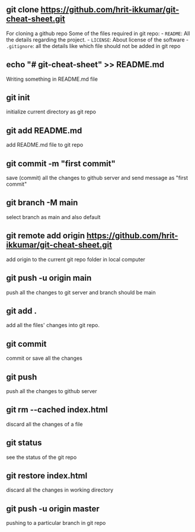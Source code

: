 ## git clone https://github.com/hrit-ikkumar/git-cheat-sheet.git
For cloning a github repo
Some of the files required in git repo:
    - `README`: All the details regarding the project.
    - `LICENSE`: About license of the software
    - `.gitignore`: all the details like which file should not be added in git repo

## echo "# git-cheat-sheet" >> README.md
Writing something in README.md file 

## git init
initialize current directory as git repo

## git add README.md
add README.md file to git repo

## git commit -m "first commit"
save (commit) all the changes to github server and send message as "first commit"

## git branch -M main
select branch as main and also default

## git remote add origin https://github.com/hrit-ikkumar/git-cheat-sheet.git
add origin to the current git repo folder in local computer


## git push -u origin main
push all the changes to git server and branch should be main

## git add .
add all the files' changes into git repo.

## git commit 
commit or save all the changes

## git push
push all the changes to github server

## git rm --cached index.html 
discard all the changes of a file 

## git status
see the status of the git repo 

## git restore index.html
discard all the changes in working directory

## git push -u origin master 
pushing to a particular branch in git repo

